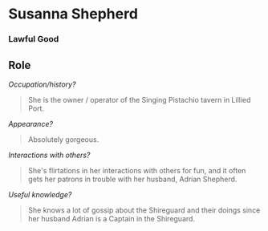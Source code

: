 # Susanna Shepherd
### Lawful Good

## Role

_Occupation/history?_

> She is the owner / operator of the Singing Pistachio tavern in Lillied Port.

_Appearance?_

> Absolutely gorgeous.

_Interactions with others?_

> She's flirtations in her interactions with others for fun, and it often gets her patrons in trouble with her husband, Adrian Shepherd.

_Useful knowledge?_

> She knows a lot of gossip about the Shireguard and their doings since her husband Adrian is a Captain in the Shireguard.
